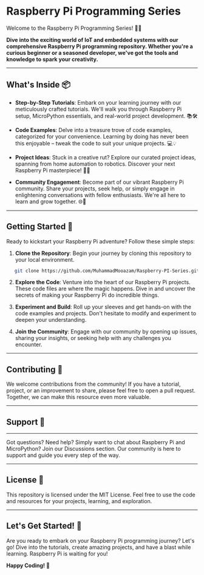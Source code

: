# Raspberry Pi Programming Series

Welcome to the Raspberry Pi Programming Series! 🍓🔌

**Dive into the exciting world of IoT and embedded systems with our comprehensive Raspberry Pi programming repository. Whether you're a curious beginner or a seasoned developer, we've got the tools and knowledge to spark your creativity.**

---

## What's Inside 📦

- **Step-by-Step Tutorials**: Embark on your learning journey with our meticulously crafted tutorials. We'll walk you through Raspberry Pi setup, MicroPython essentials, and real-world project development. 📚🛠️

- **Code Examples**: Delve into a treasure trove of code examples, categorized for your convenience. Learning by doing has never been this enjoyable – tweak the code to suit your unique projects. 💻💡

- **Project Ideas**: Stuck in a creative rut? Explore our curated project ideas, spanning from home automation to robotics. Discover your next Raspberry Pi masterpiece! 🏡🤖

- **Community Engagement**: Become part of our vibrant Raspberry Pi community. Share your projects, seek help, or simply engage in enlightening conversations with fellow enthusiasts. We're all here to learn and grow together. 🌐🤝

---

## Getting Started 🚀

Ready to kickstart your Raspberry Pi adventure? Follow these simple steps:

1. **Clone the Repository**: Begin your journey by cloning this repository to your local environment.

```bash
   git clone https://github.com/MuhammadMooazam/Raspberry-PI-Series.git
```

2. **Explore the Code**: Venture into the heart of our Raspberry Pi projects. These code files are where the magic happens. Dive in and uncover the secrets of making your Raspberry Pi do incredible things.

3. **Experiment and Build**: Roll up your sleeves and get hands-on with the code examples and projects. Don't hesitate to modify and experiment to deepen your understanding.

4. **Join the Community**: Engage with our community by opening up issues, sharing your insights, or seeking help with any challenges you encounter.

---

## Contributing 🌟

We welcome contributions from the community! If you have a tutorial, project, or an improvement to share, please feel free to open a pull request. Together, we can make this resource even more valuable.

---

## Support 💬

---

Got questions? Need help? Simply want to chat about Raspberry Pi and MicroPython? Join our Discussions section. Our community is here to support and guide you every step of the way.

---

## License 📝

This repository is licensed under the MIT License. Feel free to use the code and resources for your projects, learning, and exploration.

---

## Let's Get Started! 🎉

Are you ready to embark on your Raspberry Pi programming journey? Let's go! Dive into the tutorials, create amazing projects, and have a blast while learning. Raspberry Pi is waiting for you!

**Happy Coding! 🚀**

